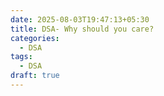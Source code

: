 ```yaml
---
date: 2025-08-03T19:47:13+05:30
title: DSA- Why should you care?
categories:
  - DSA
tags:
  - DSA
draft: true
---
```

